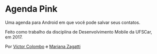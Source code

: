 # Agenda Pink
Uma agenda para Android em que você pode salvar seus contatos.

Feito como trabalho da disciplina de Desenvolvimento Mobile da UFSCar, em 2017.

Por [Víctor Colombo](https://github.com/vccolombo) e [Mariana Zagatti](https://github.com/marizagat)
